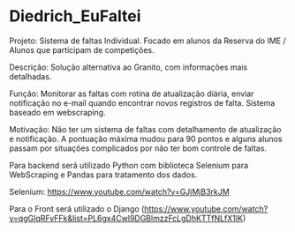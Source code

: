# Diedrich_EuFaltei
Projeto:
Sistema de faltas Individual.
Focado em alunos da Reserva do IME / Alunos que participam de competições. 

Descrição:
Solução alternativa ao Granito, com informações mais detalhadas.

Função:
Monitorar as faltas com rotina de atualização diária, enviar notificação no e-mail quando encontrar novos registros de falta.
Sistema baseado em webscraping.

Motivação:
Não ter um sistema de faltas com detalhamento de atualização e notificação.
A pontuação máxima mudou para 90 pontos e alguns alunos passam por situações complicados por não ter bom controle de faltas.

Para backend será utilizado Python com biblioteca Selenium para WebScraping e Pandas para tratamento dos dados.

Selenium: https://www.youtube.com/watch?v=GJjMjB3rkJM

Para o Front será utilizado o Django (https://www.youtube.com/watch?v=qgGIqRFvFFk&list=PL6gx4Cwl9DGBlmzzFcLgDhKTTfNLfX1IK)
